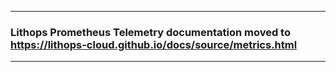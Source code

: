 ___
### Lithops Prometheus Telemetry documentation moved to https://lithops-cloud.github.io/docs/source/metrics.html
___
